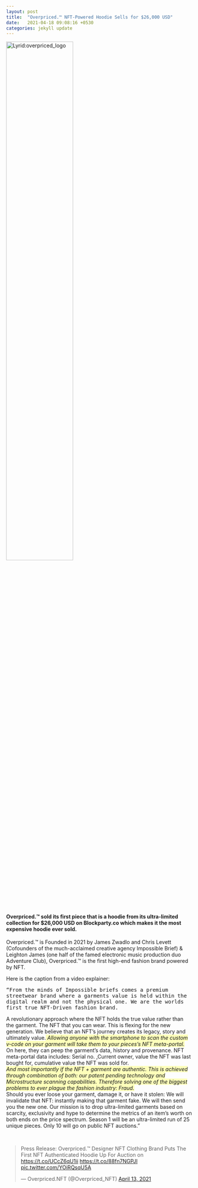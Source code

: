 ```yaml
---
layout: post
title:  "Overpriced.™ NFT-Powered Hoodie Sells for $26,000 USD"
date:   2021-04-18 09:08:16 +0530
categories: jekyll update
---
```



<img src="https://res.cloudinary.com/dyag5tn5v/image/upload/v1618716986/Screenshot_2021-04-18_at_8.32.09_AM_qpowxs.png" alt="Lyrid:overpriced_logo" width="60%">

#### Overpriced.™ sold its first  piece that is a hoodie from its ultra-limited collection for $26,000 USD on Blockparty.co which makes it the most expensive hoodie ever sold. 
 


Overpriced.™  is  Founded in 2021 by James Zwadlo and Chris Levett (Cofounders of the much-acclaimed creative agency Impossible Brief) & Leighton James (one half of the famed electronic music production duo Adventure Club), Overpriced.™ is the first high-end fashion brand powered by NFT.

Here is the caption from a video explainer:
<br/>
<p style="font-family:monospace;">“From the minds of Impossible briefs comes a premium streetwear brand where a garments value is held within the digital realm and not the physical one. We are the worlds first true NFT-Driven fashion brand.


A revolutionary approach where the NFT holds the true value rather than the garment. The NFT that you can wear. This is flexing for the new generation. We believe that an NFT’s journey creates its legacy, story and ultimately value.<i style="background-color:#FDFFBA;"> Allowing anyone with the smartphone to scan the custom v-code on your garment will take them to your pieces’s NFT meta-portal.</i><br/>
On here, they can peep the garment’s data, history and provenance. 
NFT meta-portal data includes: Serial no. ,Current owner, value the NFT was last bought for, cumulative value the NFT was sold for.
<br/>
<i style="background-color:#FDFFBA;"> And most importantly if the NFT + garment are authentic. This is achieved through combination of both: our patent pending technology and Microstructure scanning capabilities. Therefore solving one of the biggest problems to ever plague the fashion industry: Fraud.</i> <br/>
Should you ever loose your garment, damage it, or have it stolen: We will invalidate that NFT: instantly making that garment fake. We will then send you the new one. 
Our mission is to drop ultra-limited garments based on scarcity, exclusivity and hype to determine the metrics of an item’s worth on both ends on the price spectrum. 
Season 1 will be an ultra-limited run of 25 unique pieces.  Only 10 will go on public NFT auctions.”</p>
<br/>
<blockquote class="twitter-tweet"><p lang="en" dir="ltr">Press Release: Overpriced.™ Designer NFT Clothing Brand Puts The First NFT Authenticated Hoodie Up For Auction on <a href="https://t.co/UCcZ6qU1ii">https://t.co/UCcZ6qU1ii</a> <a href="https://t.co/88fn7NGPJI">https://t.co/88fn7NGPJI</a> <a href="https://t.co/YOiRQsqU5A">pic.twitter.com/YOiRQsqU5A</a></p>&mdash; Overpriced.NFT (@Overpriced_NFT) <a href="https://twitter.com/Overpriced_NFT/status/1382057954887696384?ref_src=twsrc%5Etfw">April 13, 2021</a></blockquote> <script async src="https://platform.twitter.com/widgets.js" charset="utf-8"></script>



